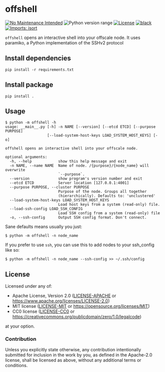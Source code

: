 offshell
========
[![No Maintenance Intended](http://unmaintained.tech/badge.svg)](http://unmaintained.tech)
![Python version range](https://img.shields.io/badge/python-2.7%20|%203.4%20|%203.5%20|%203.6%20|%203.7%20|%203.8%20|%203.9%20|%203.10%20|%203.11.0b3-blue.svg)
[![License](https://img.shields.io/badge/license-Apache--2.0%20OR%20MIT%20OR%20CC0-blue.svg)](https://opensource.org/licenses/Apache-2.0)
[![black](https://img.shields.io/badge/code%20style-black-000000.svg)](https://github.com/psf/black)
[![Imports: isort](https://img.shields.io/badge/%20imports-isort-%231674b1?style=flat&labelColor=ef8336)](https://pycqa.github.io/isort)

`offshell` opens an interactive shell into your offscale node. It uses paramiko, a Python implementation of the SSHv2 protocol

## Install dependencies

    pip install -r requirements.txt

## Install package

    pip install .

## Usage

    $ python -m offshell -h
    usage: __main__.py [-h] -n NAME [--version] [--etcd ETCD] [--purpose PURPOSE]
                       [--load-system-host-keys LOAD_SYSTEM_HOST_KEYS] [-o]
    
    offshell opens an interactive shell into your offscale node.
    
    optional arguments:
      -h, --help            show this help message and exit
      -n NAME, --name NAME  Name of node. /{purpose}/{node_name} will overwrite
                            `--purpose`.
      --version             show program's version number and exit
      --etcd ETCD           Server location [127.0.0.1:4001]
      --purpose PURPOSE, --cluster PURPOSE
                            Purpose of the node. Groups all together
                            (hierarchically). Defaults to: 'unclustered'
      --load-system-host-keys LOAD_SYSTEM_HOST_KEYS
                            Load host keys from a system (read-only) file.
      --load-ssh-config LOAD_SSH_CONFIG
                            Load SSH config from a system (read-only) file
      -o, --ssh-config      Output SSH config format. Don't connect.

Sane defaults means usually you just:

    $ python -m offshell -n node_name

If you prefer to use `ssh`, you can use this to add nodes to your ssh_config like so:
    
    $ python -m offshell -n node_name --ssh-config >> ~/.ssh/config

## License

Licensed under any of:

- Apache License, Version 2.0 ([LICENSE-APACHE](LICENSE-APACHE) or <https://www.apache.org/licenses/LICENSE-2.0>)
- MIT license ([LICENSE-MIT](LICENSE-MIT) or <https://opensource.org/licenses/MIT>)
- CC0 license ([LICENSE-CC0](LICENSE-CC0) or <https://creativecommons.org/publicdomain/zero/1.0/legalcode>)

at your option.

### Contribution

Unless you explicitly state otherwise, any contribution intentionally submitted
for inclusion in the work by you, as defined in the Apache-2.0 license, shall be
licensed as above, without any additional terms or conditions.
